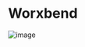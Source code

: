 # Worxbend
![image](https://github.com/worxbend/worxbend/assets/8176996/a39b1b5f-0231-4ffc-a89d-8c4821baca63)
